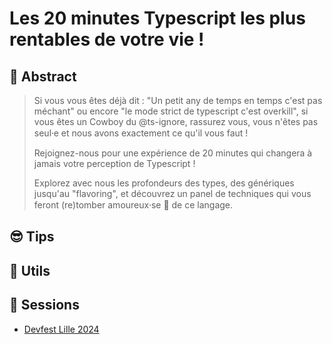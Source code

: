 # Les 20 minutes Typescript les plus rentables de votre vie !

## 📝 Abstract

> Si vous vous êtes déjà dit : "Un petit any de temps en temps c'est pas méchant" ou encore "le mode strict de typescript c'est overkill", si vous êtes un Cowboy du @ts-ignore, rassurez vous, vous n'êtes pas seul⸱e et nous avons exactement ce qu'il vous faut !
> 
> Rejoignez-nous pour une expérience de 20 minutes qui changera à jamais votre perception de Typescript ! 
> 
> Explorez avec nous les profondeurs des types, des génériques jusqu'au "flavoring", et découvrez un panel de techniques qui vous feront (re)tomber amoureux⸱se 🥰 de ce langage.

## 😎 Tips

## 🔧 Utils

## 📣 Sessions

- [Devfest Lille 2024](https://devfest.gdglille.org/)